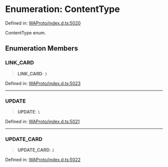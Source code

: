 # Enumeration: ContentType

Defined in: [WAProto/index.d.ts:5020](https://github.com/Riders004/Tv/blob/3d6aaf6f3efb499dc9d0ca82bb24083bb45a8478/WAProto/index.d.ts#L5020)

ContentType enum.

## Enumeration Members

### LINK\_CARD

> **LINK\_CARD**: `3`

Defined in: [WAProto/index.d.ts:5023](https://github.com/Riders004/Tv/blob/3d6aaf6f3efb499dc9d0ca82bb24083bb45a8478/WAProto/index.d.ts#L5023)

***

### UPDATE

> **UPDATE**: `1`

Defined in: [WAProto/index.d.ts:5021](https://github.com/Riders004/Tv/blob/3d6aaf6f3efb499dc9d0ca82bb24083bb45a8478/WAProto/index.d.ts#L5021)

***

### UPDATE\_CARD

> **UPDATE\_CARD**: `2`

Defined in: [WAProto/index.d.ts:5022](https://github.com/Riders004/Tv/blob/3d6aaf6f3efb499dc9d0ca82bb24083bb45a8478/WAProto/index.d.ts#L5022)
